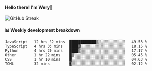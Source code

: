 #### Hello there! I'm Wery👋


![GitHub Streak](https://github-readme-streak-stats.herokuapp.com/?user=weryzebra-yue&theme=swift&hide_border=false&include_all_commits=true)



#### 📊 Weekly development breakdown
<!--START_SECTION:waka-->

```text
JavaScript   12 hrs 32 mins  ████████████▒░░░░░░░░░░░░   49.53 %
TypeScript   4 hrs 35 mins   ████▓░░░░░░░░░░░░░░░░░░░░   18.15 %
Python       4 hrs 20 mins   ████▒░░░░░░░░░░░░░░░░░░░░   17.17 %
Other        1 hr 22 mins    █▒░░░░░░░░░░░░░░░░░░░░░░░   05.45 %
CSS          1 hr 10 mins    █░░░░░░░░░░░░░░░░░░░░░░░░   04.63 %
TOML         32 mins         ▓░░░░░░░░░░░░░░░░░░░░░░░░   02.12 %
```

<!--END_SECTION:waka-->
